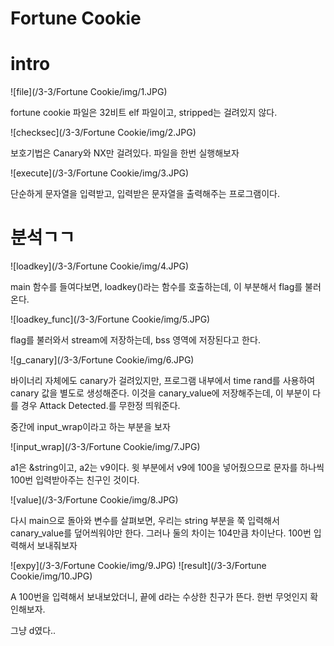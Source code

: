 Fortune Cookie
==============
# intro

![file](/3-3/Fortune Cookie/img/1.JPG)

fortune cookie 파일은 32비트 elf 파일이고, stripped는 걸려있지 않다.


![checksec](/3-3/Fortune Cookie/img/2.JPG)

보호기법은 Canary와 NX만 걸려있다. 파일을 한번 실행해보자

![execute](/3-3/Fortune Cookie/img/3.JPG)

단순하게 문자열을 입력받고, 입력받은 문자열을 출력해주는 프로그램이다.

# 분석ㄱㄱ

![loadkey](/3-3/Fortune Cookie/img/4.JPG)

main 함수를 들여다보면, loadkey()라는 함수를 호출하는데, 이 부분해서 flag를 불러온다.

![loadkey_func](/3-3/Fortune Cookie/img/5.JPG)

flag를 불러와서 stream에 저장하는데, bss 영역에 저장된다고 한다.

![g_canary](/3-3/Fortune Cookie/img/6.JPG)

바이너리 자체에도 canary가 걸려있지만, 프로그램 내부에서 time rand를 사용하여 canary 값을
별도로 생성해준다. 이것을 canary_value에 저장해주는데, 이 부분이 다를 경우 Attack Detected.를
무한정 띄워준다.

중간에 input_wrap이라고 하는 부분을 보자

![input_wrap](/3-3/Fortune Cookie/img/7.JPG)

a1은 &string이고, a2는 v9이다. 윗 부분에서 v9에 100을 넣어줬으므로
문자를 하나씩 100번 입력받아주는 친구인 것이다.

![value](/3-3/Fortune Cookie/img/8.JPG)

다시 main으로 돌아와 변수를 살펴보면, 우리는 string 부분을 쭉 입력해서 canary_value를 덮어씌워야만 한다. 그러나 둘의 차이는 104만큼 차이난다. 100번 입력해서 보내줘보자

![expy](/3-3/Fortune Cookie/img/9.JPG)
![result](/3-3/Fortune Cookie/img/10.JPG)

A 100번을 입력해서 보내보았더니, 끝에 d라는 수상한 친구가 뜬다. 한번 무엇인지 확인해보자.

그냥 d였다..